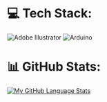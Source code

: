 
# 💻 Tech Stack:
![Adobe Illustrator](https://img.shields.io/badge/adobeillustrator-%23FF9A00.svg?style=for-the-badge&logo=adobeillustrator&logoColor=white) ![Arduino](https://img.shields.io/badge/-Arduino-00979D?style=for-the-badge&logo=Arduino&logoColor=white)
# 📊 GitHub Stats:
[![My GitHub Language Stats](https://github-readme-stats.vercel.app/api/top-langs/?username=musictena&langs_count=5&theme=tokyonight&layout=compact)]()
<!-- [![My GitHub Stats](https://github-readme-stats.vercel.app/api/?username=musictena&count_private=true&theme=tokyonight&showicons=true&layout=compact)]()
 -->


